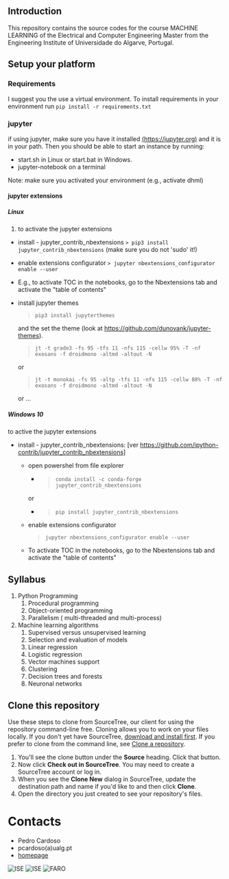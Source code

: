 ## Introduction

This repository contains the source codes for the course MACHINE LEARNING of the  Electrical and Computer Engineering
Master from the Engineering Institute of Universidade do Algarve, Portugal. 

## Setup your platform
### Requirements
I suggest you the use a virtual environment. To install requirements in your environment run `pip install -r requirements.txt`

###  jupyter
if using jupyter, make sure you have it installed [(https://jupyter.org)](https://jupyter.org/index.html) and it is in your path. 
Then you should be able to start an instance by running:
- start.sh in Linux or start.bat in Windows.
- jupyter-notebook on a terminal

Note: make sure you activated your environment (e.g., activate dhml)

#### jupyter extensions
##### Linux 

1. to activate the jupyter extensions  
* install -  jupyter_contrib_nbextensions
	`> pip3 install jupyter_contrib_nbextensions`
    (make sure you do not 'sudo' it!)

* enable extensions configurator
 	`> jupyter nbextensions_configurator enable --user`

* E.g., to activate TOC in the notebooks, go to the Nbextensions tab and activate the "table of contents"

* install jupyter themes
    > `pip3 install jupyterthemes`
    
    and the set the theme (look at https://github.com/dunovank/jupyter-themes). 
    > `jt -t grade3 -fs 95 -tfs 11 -nfs 115 -cellw 95% -T -nf exosans -f droidmono -altmd -altout -N`
  
    or

    > `jt -t monokai -fs 95 -altp -tfs 11 -nfs 115 -cellw 88% -T -nf exosans -f droidmono -altmd -altout -N`


    or ...

##### Windows 10

to active the jupyter extensions  

* install -  jupyter_contrib_nbextensions: 
 [ver https://github.com/ipython-contrib/jupyter_contrib_nbextensions]

	* open powershel from file explorer
	  - > `conda install -c conda-forge jupyter_contrib_nbextensions`
        
	  or
      
      - >  `pip install jupyter_contrib_nbextensions`
      
	* enable extensions configurator
	 	> `jupyter nbextensions_configurator enable --user`

	* To activate TOC in the notebooks, go to the Nbextensions tab and activate the "table of contents"


## Syllabus


1. Python Programming
	1. Procedural programming
	1. Object-oriented programming
	1. Parallelism ( multi-threaded and multi-process)
1. Machine learning algorithms
	1. Supervised versus unsupervised learning
	1. Selection and evaluation of models
	1. Linear regression	
	1. Logistic regression
	1. Vector machines support
	1. Clustering
	1. Decision trees and forests
	1. Neuronal networks
    
## Clone this repository

Use these steps to clone from SourceTree, our client for using the repository command-line free. Cloning allows you to work on your files locally. 
If you don't yet have SourceTree, [download and install first](https://www.sourcetreeapp.com/). If you prefer to clone from the command line, see [Clone a repository](https://confluence.atlassian.com/x/4whODQ).

1. You'll see the clone button under the **Source** heading. Click that button.
2. Now click **Check out in SourceTree**. You may need to create a SourceTree account or log in.
3. When you see the **Clone New** dialog in SourceTree, update the destination path and name if you'd like to and then click **Clone**.
4. Open the directory you just created to see your repository's files.

# Contacts

- Pedro Cardoso
- pcardoso(a)ualg.pt
- [homepage](http://w3.ualg.pt/~pcardoso)


![ISE](https://bytebucket.org/pcardoso/dhml/raw/040bc0a569ba6c8483f422e210374e53382cf77a/utils/ise.jpg) ![ISE](https://bytebucket.org/pcardoso/dhml/raw/040bc0a569ba6c8483f422e210374e53382cf77a/utils/ise2.jpg) ![FARO](https://bytebucket.org/pcardoso/dhml/raw/040bc0a569ba6c8483f422e210374e53382cf77a/utils/faro.jpg)
